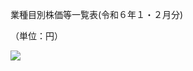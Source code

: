 業種目別株価等一覧表(令和６年１・２月分)

（単位：円）

![](https://www.nta.go.jp/tmp/9214ac9e-e046-439c-8508-4b24439537c8/images/0011fdf7bfb232c2cfc9e2a4aad3c7a591609bc53c65e95a0c26e043af3e7e9d.jpg)